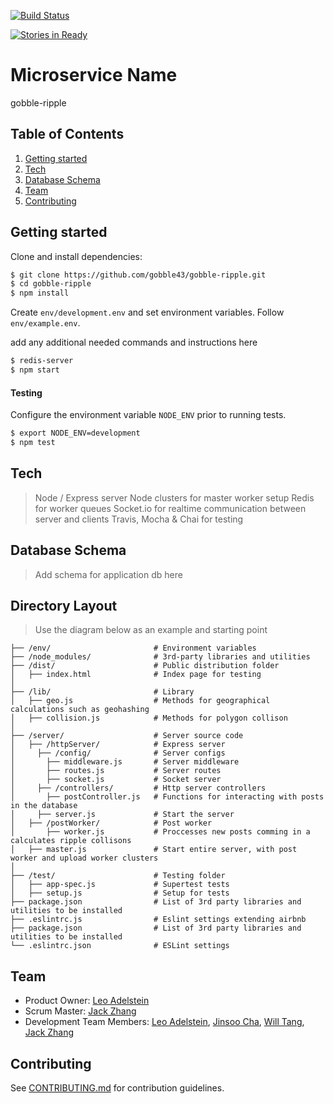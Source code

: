 [![Build Status](https://travis-ci.org/gobble43/gobble-ripple.svg?branch=master)](https://travis-ci.org/gobble43/gobble-ripple)

[![Stories in Ready](https://badge.waffle.io/gobble43/gobble-ripple.png?label=ready&title=Ready)](https://waffle.io/gobble43/gobble-ripple)

# Microservice Name
gobble-ripple

## Table of Contents
1. [Getting started](#getting-started)
2. [Tech](#tech)
3. [Database Schema](#database-schema)
4. [Team](#team)
5. [Contributing](#contributing)

## Getting started

Clone and install dependencies:
```sh
$ git clone https://github.com/gobble43/gobble-ripple.git
$ cd gobble-ripple
$ npm install
```
Create `env/development.env` and set environment variables. Follow `env/example.env`.

add any additional needed commands and instructions here

```sh
$ redis-server
$ npm start
```

#### Testing

Configure the environment variable `NODE_ENV` prior to running tests.

 ```sh
$ export NODE_ENV=development
$ npm test
```

## Tech
> Node / Express server
> Node clusters for master worker setup
> Redis for worker queues
> Socket.io for realtime communication between server and clients
> Travis, Mocha & Chai for testing

## Database Schema
> Add schema for application db here

## Directory Layout
> Use the diagram below as an example and starting point
```
├── /env/                       # Environment variables
├── /node_modules/              # 3rd-party libraries and utilities
├── /dist/                      # Public distribution folder
│   ├── index.html              # Index page for testing
│
├── /lib/                       # Library
│   ├── geo.js                  # Methods for geographical calculations such as geohashing
│   ├── collision.js            # Methods for polygon collison
│
├── /server/                    # Server source code
│   ├── /httpServer/            # Express server
│     ├── /config/              # Server configs
│       ├── middleware.js       # Server middleware
│       ├── routes.js           # Server routes
│       ├── socket.js           # Socket server
│     ├── /controllers/         # Http server controllers
│       ├── postController.js   # Functions for interacting with posts in the database
│     ├── server.js             # Start the server
│   ├── /postWorker/            # Post worker
│       ├── worker.js           # Proccesses new posts comming in a calculates ripple collisons
│   ├── master.js               # Start entire server, with post worker and upload worker clusters
│
├── /test/                      # Testing folder
│   ├── app-spec.js             # Supertest tests
│   ├── setup.js                # Setup for tests
├── package.json                # List of 3rd party libraries and utilities to be installed
├── .eslintrc.js                # Eslint settings extending airbnb
├── package.json                # List of 3rd party libraries and utilities to be installed
└── .eslintrc.json              # ESLint settings
```

## Team
  - Product Owner:            [Leo Adelstein](https://github.com/leoadelstein)
  - Scrum Master:             [Jack Zhang](https://github.com/jackrzhang)
  - Development Team Members: [Leo Adelstein](https://github.com/leoadelstein), [Jinsoo Cha](https://github.com/jinsoocha), [Will Tang](https://github.com/willwtang), [Jack Zhang](https://github.com/jackrzhang)

## Contributing
See [CONTRIBUTING.md](https://github.com/gobble43/docs/blob/master/STYLE-GUIDE.md) for contribution guidelines.